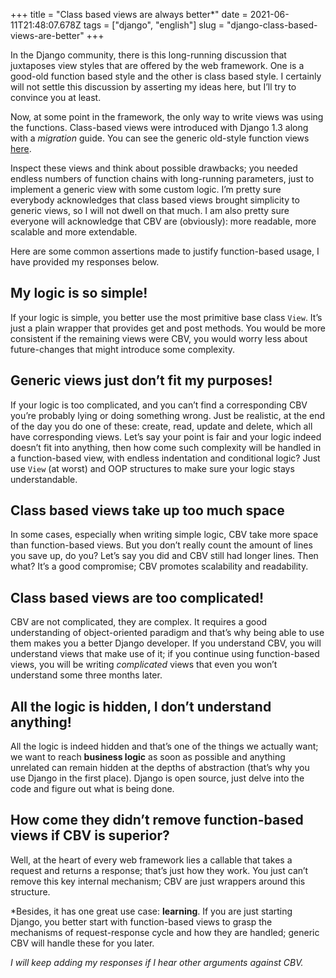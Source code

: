 +++
title = "Class based views are always better*"
date = 2021-06-11T21:48:07.678Z
tags = ["django", "english"]
slug = "django-class-based-views-are-better"
+++

In the Django community, there is this long-running discussion that juxtaposes
view styles that are offered by the web framework. One is a good-old function
based style and the other is class based style. I certainly will not settle
this discussion by asserting my ideas here, but I’ll try to convince you at
least.

Now, at some point in the framework, the only way to write views was using the
functions. Class-based views were introduced with Django 1.3 along with a
_migration_ guide. You can see the generic old-style function views
[here](https://github.com/django/django/tree/stable/1.1.x/django/views/generic).

Inspect these views and think about possible drawbacks; you needed endless
numbers of function chains with long-running parameters, just to implement a
generic view with some custom logic. I’m pretty sure everybody acknowledges
that class based views brought simplicity to generic views, so I will not dwell
on that much. I am also pretty sure everyone will acknowledge that CBV are
(obviously): more readable, more scalable and more extendable.

Here are some common assertions made to justify function-based usage, I have
provided my responses below.

## My logic is so simple!

If your logic is simple, you better use the most primitive base class `View`.
It’s just a plain wrapper that provides get and post methods. You would be more
consistent if the remaining views were CBV, you would worry less about
future-changes that might introduce some complexity.

## Generic views just don’t fit my purposes!

If your logic is too complicated, and you can’t find a corresponding CBV
you’re probably lying or doing something wrong. Just be realistic, at the end 
of the day you do one of these: create, read, update and delete, which all have
corresponding views. Let’s say your point is fair and your logic indeed
doesn’t fit into anything, then how come such complexity will be handled in a
function-based view, with endless indentation and conditional logic? Just use
`View` (at worst) and OOP structures to make sure your logic stays
understandable.

## Class based views take up too much space

In some cases, especially when writing simple logic, CBV take more space than
function-based views. But you don’t really count the amount of lines you save
up, do you? Let’s say you did and CBV still had longer lines. Then what? It’s
a good compromise; CBV promotes scalability and readability.

## Class based views are too complicated!

CBV are not complicated, they are complex. It requires a good understanding of
object-oriented paradigm and that’s why being able to use them makes you a
better Django developer. If you understand CBV, you will understand views that
make use of it; if you continue using function-based views, you will be writing
_complicated_ views that even you won’t understand some three months later.

## All the logic is hidden, I don’t understand anything!

All the logic is indeed hidden and that’s one of the things we actually want;
we want to reach  **business logic**  as soon as possible and anything
unrelated can remain hidden at the depths of abstraction (that’s why you use
Django in the first place). Django is open source, just delve into the code and
figure out what is being done.

## How come they didn’t remove function-based views if CBV is superior?

Well, at the heart of every web framework lies a callable that takes a request
and returns a response; that’s just how they work. You just can’t remove this
key internal mechanism; CBV are just wrappers around this structure.

*Besides, it has one great use case:  **learning**. If you are just starting
Django, you better start with function-based views to grasp the mechanisms of
request-response cycle and how they are handled; generic CBV will handle these
for you later.

_I will keep adding my responses if I hear other arguments against CBV._
